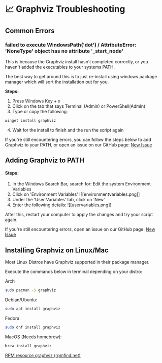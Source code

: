 # 📈 Graphviz Troubleshooting

## Common Errors

### failed to execute WindowsPath('dot') / AttributeError: 'NoneType' object has no attribute '\_start\_node'

This is because the Graphviz install hasn't completed correctly, or you haven't added the executables to your systems PATH.

The best way to get around this is to just re-install using windows package manager which will sort the installation out for you.

**Steps:**

1. Press Windows Key + x
2. Click on the tab that says Terminal (Admin) or PowerShell(Admin)
3. Type or copy the following:

```sh
winget install graphviz
```

4. Wait for the install to finish and the run the script again

If you're still encountering errors, you can follow the steps below to add Graphviz to your PATH, or open an issue on our GitHub page: [New Issue](https://github.com/Jordan-Prescott/odins\_spear/issues/new)

## Adding Graphviz to PATH

#### Steps:

1. In the Windows Search Bar, search for: Edit the system Environment Variables
2. Click on 'Environment Variables' !\[\[environmentvariables.png]]
3. Under the 'User Variables' tab, click on 'New'
4. Enter the following details: !\[\[uservariables.png]]

After this, restart your computer to apply the changes and try your script again.

If you're still encountering errors, open an issue on our GitHub page: [New Issue](https://github.com/Jordan-Prescott/odins\_spear/issues/new)

## Installing Graphviz on Linux/Mac

Most Linux Distros have Graphviz supported in their package manager.

Execute the commands below in terminal depending on your distro:

Arch

```sh
sudo pacman -S graphviz
```

Debian/Ubuntu:

```sh
sudo apt install graphviz
```

Fedora:

```sh
sudo dnf install graphviz
```

MacOS (Needs homebrew):

```sh
brew install graphviz
```

[RPM resource graphviz (rpmfind.net)](https://rpmfind.net/linux/rpm2html/search.php?query=graphviz)